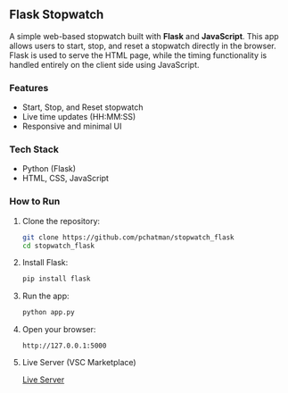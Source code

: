 
## Flask Stopwatch

A simple web-based stopwatch built with **Flask** and **JavaScript**. This app allows users to start, stop, and reset a stopwatch directly in the browser. Flask is used to serve the HTML page, while the timing functionality is handled entirely on the client side using JavaScript.

### Features

* Start, Stop, and Reset stopwatch
* Live time updates (HH\:MM\:SS)
* Responsive and minimal UI

### Tech Stack

* Python (Flask)
* HTML, CSS, JavaScript

### How to Run

1. Clone the repository:

   ```bash
   git clone https://github.com/pchatman/stopwatch_flask
   cd stopwatch_flask
   ```

2. Install Flask:

   ```bash
   pip install flask
   ```

3. Run the app:

   ```bash
   python app.py
   ```

4. Open your browser:

   ```
   http://127.0.0.1:5000
   ```

5. Live Server (VSC Marketplace)

   [Live Server](https://marketplace.visualstudio.com/items?itemName=ritwickdey.LiveServer)
   
